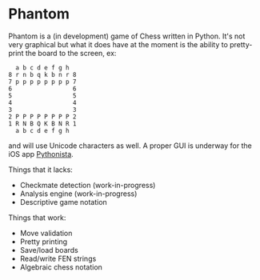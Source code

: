 # Phantom
Phantom is a (in development) game of Chess written in Python.  It's not very graphical but what it does have at the moment is the ability to pretty-print the board to the screen, ex:
```
  a b c d e f g h
8 r n b q k b n r 8
7 p p p p p p p p 7
6                 6
5                 5
4                 4
3                 3
2 P P P P P P P P 2
1 R N B Q K B N R 1
  a b c d e f g h
```
and will use Unicode characters as well.  A proper GUI is underway for the iOS app [Pythonista][].  

Things that it lacks:
- Checkmate detection  (work-in-progress)
- Analysis engine  (work-in-progress)
- Descriptive game notation

Things that work:
- Move validation
- Pretty printing
- Save/load boards
- Read/write FEN strings
- Algebraic chess notation

[Pythonista]: http://omz-software.com/pythonista